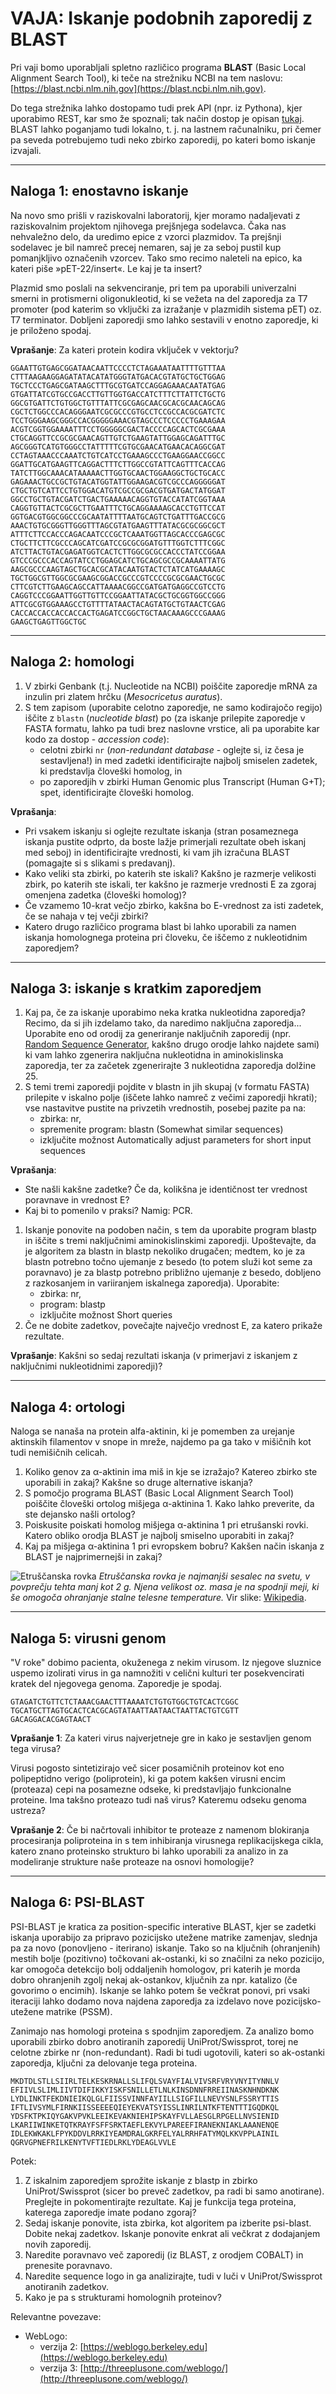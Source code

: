 # VAJA: Iskanje podobnih zaporedij z BLAST

Pri vaji bomo uporabljali spletno različico programa **BLAST** (Basic Local Alignment Search Tool), ki teče na strežniku NCBI na tem naslovu: [https://blast.ncbi.nlm.nih.gov](https://blast.ncbi.nlm.nih.gov).

Do tega strežnika lahko dostopamo tudi prek API (npr. iz Pythona), kjer uporabimo REST, kar smo že spoznali; tak način dostop je opisan [tukaj](https://blast.ncbi.nlm.nih.gov/Blast.cgi?CMD=Web&PAGE_TYPE=BlastDocs&DOC_TYPE=DeveloperInfo). BLAST lahko poganjamo tudi lokalno, t. j. na lastnem računalniku, pri čemer pa seveda potrebujemo tudi neko zbirko zaporedij, po kateri bomo iskanje izvajali.

---
## Naloga 1: enostavno iskanje
Na novo smo prišli v raziskovalni laboratorij, kjer moramo nadaljevati z raziskovalnim projektom njihovega prejšnjega sodelavca. Čaka nas nehvaležno delo, da uredimo epice z vzorci plazmidov. Ta prejšnji sodelavec je bil namreč precej nemaren, saj je za seboj pustil kup pomanjkljivo označenih vzorcev. Tako smo recimo naleteli na epico, ka kateri piše »pET-22/insert«. Le kaj je ta insert?

Plazmid smo poslali na sekvenciranje, pri tem pa uporabili univerzalni smerni in protismerni oligonukleotid, ki se vežeta na del zaporedja za T7 promoter (pod katerim so vključki za izražanje v plazmidih sistema pET) oz. T7 terminator. Dobljeni zaporedji smo lahko sestavili v enotno zaporedje, ki je priloženo spodaj.

**Vprašanje**: Za kateri protein kodira vključek v vektorju?

```
GGAATTGTGAGCGGATAACAATTCCCCTCTAGAAATAATTTTGTTTAA
CTTTAAGAAGGAGATATACATATGGGTATGACACGTATGCTGCTGGAG
TGCTCCCTGAGCGATAAGCTTTGCGTGATCCAGGAGAAACAATATGAG
GTGATTATCGTGCCGACCTTGTTGGTGACCATCTTTCTTATTCTGCTG
GGCGTGATTCTGTGGCTGTTTATTCGCGAGCAACGCACGCAACAGCAG
CGCTCTGGCCCACAGGGAATCGCGCCCGTGCCTCCGCCACGCGATCTC
TCCTGGGAAGCGGGCCACGGGGGAAACGTAGCCCTCCCCCTGAAAGAA
ACGTCGGTGGAAAATTTCCTGGGGGCGACTACCCCAGCACTCGCGAAA
CTGCAGGTTCCGCGCGAACAGTTGTCTGAAGTATTGGAGCAGATTTGC
AGCGGGTCATGTGGGCCTATTTTTCGTGCGAACATGAACACAGGCGAT
CCTAGTAAACCCAAATCTGTCATCCTGAAAGCCCTGAAGGAACCGGCC
GGATTGCATGAAGTTCAGGACTTTCTTGGCCGTATTCAGTTTCACCAG
TATCTTGGCAAACATAAAAACTTGGTGCAACTGGAAGGCTGCTGCACC
GAGAAACTGCCGCTGTACATGGTATTGGAAGACGTCGCCCAGGGGGAT
CTGCTGTCATTCCTGTGGACATGTCGCCGCGACGTGATGACTATGGAT
GGCCTGCTGTACGATCTGACTGAAAAACAGGTGTACCATATCGGTAAA
CAGGTGTTACTCGCGCTTGAATTTCTGCAGGAAAAGCACCTGTTCCAT
GGTGACGTGGCGGCCCGCAATATTTTAATGCAGTCTGATTTGACCGCG
AAACTGTGCGGGTTGGGTTTAGCGTATGAAGTTTATACGCGCGGCGCT
ATTTCTTCCACCCAGACAATCCCGCTCAAATGGTTAGCACCCGAGCGC
CTGCTTCTTCGCCCAGCATCGATCCGCGCGGATGTTTGGTCTTTCGGC
ATCTTACTGTACGAGATGGTCACTCTTGGCGCGCCACCCTATCCGGAA
GTCCCGCCCACCAGTATCCTGGAGCATCTGCAGCGCCGCAAAATTATG
AAGCGCCCAAGTAGCTGCACGCATACAATGTACTCTATCATGAAAAGC
TGCTGGCGTTGGCGCGAAGCGGACCGCCCGTCCCCGCGCGAACTGCGC
CTTCGTCTTGAAGCAGCCATTAAAACGGCCGATGATGAGGCCGTCCTG
CAGGTCCCGGAATTGGTTGTTCCGGAATTATACGCTGCGGTGGCCGGG
ATTCGCGTGGAAAGCCTGTTTTATAACTACAGTATGCTGTAACTCGAG
CACCACCACCACCACCACTGAGATCCGGCTGCTAACAAAGCCCGAAAG
GAAGCTGAGTTGGCTGC
```

---
## Naloga 2: homologi


1. V zbirki Genbank (t.j. Nucleotide na NCBI) poiščite zaporedje mRNA za inzulin pri zlatem hrčku (*Mesocricetus auratus*).
2. S tem zapisom (uporabite celotno zaporedje, ne samo kodirajočo regijo) iščite z `blastn` (*nucleotide blast*) po (za iskanje prilepite zaporedje v FASTA formatu, lahko pa tudi brez naslovne vrstice, ali pa uporabite kar kodo za dostop - *accession code*):
   * celotni zbirki `nr` (*non-redundant database* - oglejte si, iz česa je sestavljena!) in med zadetki identificirajte najbolj smiselen zadetek, ki predstavlja človeški homolog, in
   * po zaporedjih v zbirki Human Genomic plus Transcript (Human G+T); spet, identificirajte človeški homolog.

**Vprašanja**:
* Pri vsakem iskanju si oglejte rezultate iskanja (stran posameznega iskanja pustite odprto, da boste lažje primerjali rezultate obeh iskanj med seboj) in identificirajte vrednosti, ki vam jih izračuna BLAST (pomagajte si s slikami s predavanj).
* Kako veliki sta zbirki, po katerih ste iskali? Kakšno je razmerje velikosti zbirk, po katerih ste iskali, ter kakšno je razmerje vrednosti E za zgoraj omenjena zadetka (človeški homolog)?
* Če vzamemo 10-krat večjo zbirko, kakšna bo E-vrednost za isti zadetek, če se nahaja v tej večji zbirki?
* Katero drugo različico programa blast bi lahko uporabili za namen iskanja homolognega proteina pri človeku, če iščemo z nukleotidnim zaporedjem?

---
## Naloga 3: iskanje s kratkim zaporedjem


1. Kaj pa, če za iskanje uporabimo neka kratka nukleotidna zaporedja? Recimo, da si jih izdelamo tako, da naredimo naključna zaporedja... Uporabite eno od orodij za generiranje naključnih zaporedij (npr. [Random Sequence Generator](https://molbiotools.com/randomsequencegenerator.php), kakšno drugo orodje lahko najdete sami)  ki vam lahko zgenerira naključna nukleotidna in aminokislinska zaporedja, ter za začetek zgenerirajte 3 nukleotidna zaporedja dolžine 25.
2. S temi tremi zaporedji pojdite v blastn in jih skupaj (v formatu FASTA) prilepite v iskalno polje (iščete lahko namreč z večimi zaporedji hkrati); vse nastavitve pustite na privzetih vrednostih, posebej pazite pa na:
   * zbirka: nr,
   * spremenite program: blastn (Somewhat similar sequences)
   * izključite možnost Automatically adjust parameters for short input sequences

**Vprašanja**:
* Ste našli kakšne zadetke? Če da, kolikšna je identičnost ter vrednost poravnave in vrednost E?
* Kaj bi to pomenilo v praksi? Namig: PCR.


1. Iskanje ponovite na podoben način, s tem da uporabite program blastp in iščite s tremi naključnimi aminokislinskimi zaporedji. Upoštevajte, da je algoritem za blastn in blastp nekoliko drugačen; medtem, ko je za blastn potrebno točno ujemanje z besedo (to potem služi kot seme za poravnavo) je za blastp potrebno približno ujemanje z besedo, dobljeno z razkosanjem in variiranjem iskalnega zaporedja). Uporabite:
   * zbirka: nr,
   * program: blastp
   * izključite možnost Short queries
2. Če ne dobite zadetkov, povečajte največjo vrednost E, za katero prikaže rezultate.

**Vprašanje**: Kakšni so sedaj rezultati iskanja (v primerjavi z iskanjem z naključnimi nukleotidnimi zaporedji)?

---
## Naloga 4: ortologi
Naloga se nanaša na protein alfa-aktinin, ki je pomemben za urejanje aktinskih filamentov v snope in mreže, najdemo pa ga tako v mišičnih kot tudi nemišičnih celicah.


1. Koliko genov za α-aktinin ima miš in kje se izražajo? Katereo zbirko ste uporabili in zakaj? Kakšne so druge alternative iskanja?
2. S pomočjo programa BLAST (Basic Local Alignment Search Tool) poiščite človeški ortolog mišjega α-aktinina 1. Kako lahko preverite, da ste dejansko našli ortolog?
3. Poiskusite poiskati homolog mišjega α-aktinina 1 pri etrušanski rovki. Katero obliko orodja BLAST je najbolj smiselno uporabiti in zakaj?
4. Kaj pa mišjega α-aktinina 1 pri evropskem bobru? Kakšen način iskanja z BLAST je najprimernejši in zakaj?

![Etruščanska rovka](https://upload.wikimedia.org/wikipedia/commons/f/ff/Suncus_etruscus.jpg)
*Etruščanska rovka je najmanjši sesalec na svetu, v povprečju tehta manj kot 2 g. Njena velikost oz. masa je na spodnji meji, ki še omogoča ohranjanje stalne telesne temperature.* Vir slike: [Wikipedia](https://en.wikipedia.org/wiki/Etruscan_shrew).

---
## Naloga 5: virusni genom
"V roke" dobimo pacienta, okuženega z nekim virusom. Iz njegove sluznice uspemo izolirati virus in ga namnožiti v celični kulturi ter posekvencirati kratek del njegovega genoma. Zaporedje je spodaj.

```
GTAGATCTGTTCTCTAAACGAACTTTAAAATCTGTGTGGCTGTCACTCGGC
TGCATGCTTAGTGCACTCACGCAGTATAATTAATAACTAATTACTGTCGTT
GACAGGACACGAGTAACT
```

**Vprašanje 1**: Za kateri virus najverjetneje gre in kako je sestavljen genom tega virusa?

Virusi pogosto sintetizirajo več sicer posamičnih proteinov kot eno polipeptidno verigo (poliprotein), ki ga potem kakšen virusni encim (proteaza) cepi na posamezne odseke, ki predstavljajo funkcionalne proteine. Ima takšno proteazo tudi naš virus? Kateremu odseku genoma ustreza?

**Vprašanje 2**: Če bi načrtovali inhibitor te proteaze z namenom blokiranja procesiranja poliproteina in s tem inhibiranja virusnega replikacijskega cikla, katero znano proteinsko strukturo bi lahko uporabili za analizo in za modeliranje strukture naše proteaze na osnovi homologije?

---
## Naloga 6: PSI-BLAST
PSI-BLAST je kratica za position-specific interative BLAST, kjer se zadetki iskanja uporabijo za pripravo pozicijsko utežene matrike zamenjav, slednja pa za novo (ponovljeno - iterirano) iskanje. Tako so na ključnih (ohranjenih) mestih bolje (pozitivno) točkovani ak-ostanki, ki so značilni za neko pozicijo, kar omogoča detekcijo bolj oddaljenih homologov, pri katerih je morda dobro ohranjenih zgolj nekaj ak-ostankov, ključnih za npr. katalizo (če govorimo o encimih). Iskanje se lahko potem še večkrat ponovi, pri vsaki iteraciji lahko dodamo nova najdena zaporedja za izdelavo nove pozicijsko-utežene matrike (PSSM).

Zanimajo nas homologi proteina s spodnjim zaporedjem. Za analizo bomo uporabili zbirko dobro anotiranih zaporedij UniProt/Swissprot, torej ne celotne zbirke nr (non-redundant). Radi bi tudi ugotovili, kateri so ak-ostanki zaporedja, ključni za delovanje tega proteina.

```
MKDTDLSTLLSIIRLTELKESKRNALLSLIFQLSVAYFIALVIVSRFVRYVNYITYNNLV
EFIIVLSLIMLIIVTDIFIKKYISKFSNILLETLNLKINSDNNFRREIINASKNHNDKNK
LYDLINKTFEKDNIEIKQLGLFIISSVINNFAYIILLSIGFILLNEVYSNLFSSRYTTIS
IFTLIVSYMLFIRNKIISSEEEEQIEYEKVATSYISSLINRILNTKFTENTTTIGQDKQL
YDSFKTPKIQYGAKVPVKLEEIKEVAKNIEHIPSKAYFVLLAESGLRPGELLNVSIENID
LKARIIWINKETQTKRAYFSFFSRKTAEFLEKVYLPAREEFIRANEKNIAKLAAANENQE
IDLEKWKAKLFPYKDDVLRRKIYEAMDRALGKRFELYALRRHFATYMQLKKVPPLAINIL
QGRVGPNEFRILKENYTVFTIEDLRKLYDEAGLVVLE
```

Potek:
1. Z iskalnim zaporedjem sprožite iskanje z blastp in zbirko UniProt/Swissprot (sicer bo preveč zadetkov, pa radi bi samo anotirane). Preglejte in pokomentirajte rezultate. Kaj je funkcija tega proteina, katerega zaporedje imate podano zgoraj?
2. Sedaj iskanje ponovite, ista zbirka, kot algoritem pa izberite psi-blast. Dobite nekaj zadetkov. Iskanje ponovite enkrat ali večkrat z dodajanjem novih zaporedij.
3. Naredite poravnavo več zaporedij (iz BLAST, z orodjem COBALT) in prenesite poravnavo.
4. Naredite sequence logo in ga analizirajte, tudi v luči v UniProt/Swissprot anotiranih zadetkov.
5. Kako je pa s strukturami homolognih proteinov?

 

Relevantne povezave:
* WebLogo:
   * verzija 2: [https://weblogo.berkeley.edu](https://weblogo.berkeley.edu)
   * verzija 3: [http://threeplusone.com/weblogo/](http://threeplusone.com/weblogo/)

